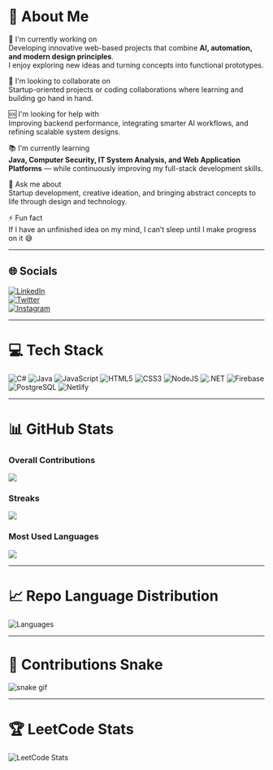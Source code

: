 # 💫 About Me
🧠 I'm currently working on  
Developing innovative web-based projects that combine **AI, automation, and modern design principles**.  
I enjoy exploring new ideas and turning concepts into functional prototypes.  

🤝 I'm looking to collaborate on  
Startup-oriented projects or coding collaborations where learning and building go hand in hand.  

🆘 I'm looking for help with  
Improving backend performance, integrating smarter AI workflows, and refining scalable system designs.  

📚 I'm currently learning  
**Java, Computer Security, IT System Analysis, and Web Application Platforms** — while continuously improving my full-stack development skills.  

💬 Ask me about  
Startup development, creative ideation, and bringing abstract concepts to life through design and technology.  

⚡ Fun fact  
If I have an unfinished idea on my mind, I can’t sleep until I make progress on it 😅  

---

## 🌐 Socials
[![LinkedIn](https://img.shields.io/badge/LinkedIn-%230077B5.svg?logo=linkedin&logoColor=white)](https://www.linkedin.com/in/enes-yast%C4%B1-1b520b208/)  
[![Twitter](https://img.shields.io/badge/Twitter-%231DA1F2.svg?logo=twitter&logoColor=white)](https://twitter.com/)  
[![Instagram](https://img.shields.io/badge/Instagram-%23E4405F.svg?logo=instagram&logoColor=white)](https://www.instagram.com/)  

---

# 💻 Tech Stack
![C#](https://img.shields.io/badge/c%23-%23239120.svg?style=for-the-badge&logo=csharp&logoColor=white) 
![Java](https://img.shields.io/badge/java-%23ED8B00.svg?style=for-the-badge&logo=openjdk&logoColor=white) 
![JavaScript](https://img.shields.io/badge/javascript-%23323330.svg?style=for-the-badge&logo=javascript&logoColor=%23F7DF1E) 
![HTML5](https://img.shields.io/badge/html5-%23E34F26.svg?style=for-the-badge&logo=html5&logoColor=white) 
![CSS3](https://img.shields.io/badge/css3-%231572B6.svg?style=for-the-badge&logo=css3&logoColor=white) 
![NodeJS](https://img.shields.io/badge/node.js-6DA55F?style=for-the-badge&logo=node.js&logoColor=white) 
![.NET](https://img.shields.io/badge/.NET-5C2D91?style=for-the-badge&logo=.net&logoColor=white) 
![Firebase](https://img.shields.io/badge/firebase-%23039BE5.svg?style=for-the-badge&logo=firebase) 
![PostgreSQL](https://img.shields.io/badge/postgres-%23316192.svg?style=for-the-badge&logo=postgresql&logoColor=white) 
![Netlify](https://img.shields.io/badge/netlify-%23000000.svg?style=for-the-badge&logo=netlify&logoColor=#00C7B7)  

---

# 📊 GitHub Stats

### Overall Contributions
![](https://github-readme-stats.vercel.app/api?username=enessyasti&theme=shadow_green&hide_border=false&include_all_commits=false&count_private=false)

### Streaks
![](https://nirzak-streak-stats.vercel.app/?user=enessyasti&theme=shadow_green&hide_border=false)

### Most Used Languages
![](https://github-readme-stats.vercel.app/api/top-langs/?username=enessyasti&theme=shadow_green&hide_border=false&include_all_commits=false&count_private=false&layout=compact)

---

# 📈 Repo Language Distribution
![Languages](https://github-readme-stats.vercel.app/api/top-langs/?username=enessyasti&layout=pie&theme=radical)

---

# 🐍 Contributions Snake
![snake gif](https://github.com/enessyasti/enessyasti/blob/output/github-contribution-grid-snake.gif)

---

# 🏆 LeetCode Stats
![LeetCode Stats](https://leetcard.jacoblin.cool/enessyasti?theme=dark&font=Roboto&ext=activity)
